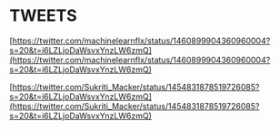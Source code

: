 # TWEETS

[https://twitter.com/machinelearnflx/status/1460899904360960004?s=20&t=i6LZLjoDaWsvxYnzLW6zmQ](https://twitter.com/machinelearnflx/status/1460899904360960004?s=20&t=i6LZLjoDaWsvxYnzLW6zmQ)

[https://twitter.com/Sukriti_Macker/status/1454831878519726085?s=20&t=i6LZLjoDaWsvxYnzLW6zmQ](https://twitter.com/Sukriti_Macker/status/1454831878519726085?s=20&t=i6LZLjoDaWsvxYnzLW6zmQ)